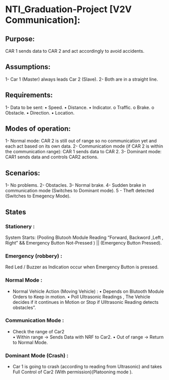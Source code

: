 # NTI_Graduation-Project [V2V Communication]:
  ## Purpose:
  CAR 1 sends data to CAR 2 and act accordingly to avoid accidents. 
  ## Assumptions:
  1- Car 1 (Master) always leads Car 2 (Slave).
  2- Both are in a straight line. 
  ## Requirements:
  1- Data to be sent: 
    •	Speed.
    •	Distance.
    •	Indicator. 
      o	Traffic.
      o	Brake.
      o	Obstacle.
    •	Direction.
    •	Location. 
  ## Modes of operation:
  1-	Normal mode: CAR 2 is still out of range so no communication yet and each act based on its own data.
  2-	Communication mode (if CAR 2 is within the communication range): CAR 1 sends data to CAR 2. 
  3-	Dominant mode: CAR1 sends data and controls CAR2 actions.
  ## Scenarios:
  1-	No problems.
  2-	Obstacles. 
  3-	Normal brake.
  4-	Sudden brake in communication mode (Switches to Dominant mode).
  5 - Theft detected (Switches to Emegency Mode).
  ## States
  ### Stationery :
   System Starts: (Pooling Blutooh Module Reading “Forward, Backword ,Left , Right” && Emergency Button Not-Pressed ) || (Emergency Button Pressed). 

  ### Emergency (robbery) : 
   Red Led / Buzzer as Indication occur when Emergency Button is pressed.

  ### Normal Mode :
   - Normal Vehicle Action (Moving Vehicle) : 
     • Depends on Blutooth Module Orders to Keep in motion. 
     • Poll Ultrasonic Readings , The Vehicle decides if it continues in Motion or Stop if Ulltrasonic Reading detects obstacles”.

  ### Communication Mode :
   - Check the range of Car2  
     • Within range -> Sends Data with NRF to Car2. 
     •	Out of range ->  Return to Normal Mode. 
        
  ### Dominant Mode (Crash) :
   - Car 1 is going to crash (according to reading from Ultrasonic) and takes Full Control of Car2 (With permission)(Platooning mode ).



